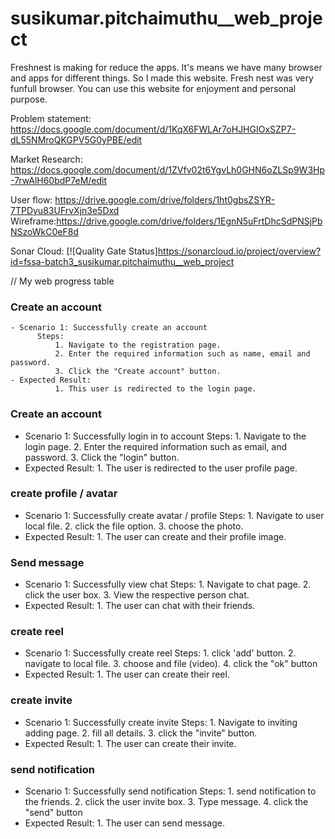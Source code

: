 # susikumar.pitchaimuthu__web_project


Freshnest is making for reduce the apps. It's means we have many browser and apps for different things. So I made this website. Fresh nest was very funfull browser. You can use this website for enjoyment and personal purpose.

Problem statement: https://docs.google.com/document/d/1KqX6FWLAr7oHJHGIOxSZP7-dL55NMroQKGPV5G0yPBE/edit

Market Research: https://docs.google.com/document/d/1ZVfv02t6YgvLh0GHN6oZLSp9W3Hp-7rwAlH60bdP7eM/edit

User flow: https://drive.google.com/drive/folders/1ht0gbsZSYR-7TPDyu83UFrvXjn3e5Dxd Wireframe:https://drive.google.com/drive/folders/1EgnN5uFrtDhcSdPNSjPbNSzoWkC0eF8d

Sonar Cloud: [![Quality Gate Status]https://sonarcloud.io/project/overview?id=fssa-batch3_susikumar.pitchaimuthu__web_project


// My web progress table


### Create an account  
    - Scenario 1: Successfully create an account  
          Steps:  
              1. Navigate to the registration page.  
              2. Enter the required information such as name, email and password.  
              3. Click the "Create account" button.  
    - Expected Result:  
              1. This user is redirected to the login page.  
               
                  
                  




### Create an account
   - Scenario 1: Successfully login in to account
     Steps:
         1. Navigate to the login page.
         2. Enter the required information such as email, and password.
         3. Click the "login" button.
   - Expected Result:
         1. The user is redirected to the user profile page.



### create profile / avatar 

   - Scenario 1: Successfully create avatar / profile
      Steps:
           1. Navigate to user local file.
           2. click the file option.
           3. choose the photo.
   - Expected Result:
           1. The user can create and their profile image.


### Send message 

   - Scenario 1: Successfully view chat
      Steps:
           1. Navigate to chat page.
           2. click the user box.
           3. View the respective person chat.
   - Expected Result:
           1. The user can chat with their friends.
           
 
### create reel

   - Scenario 1: Successfully create reel
      Steps:
           1. click 'add' button.
           2. navigate to local file.
           3. choose and file (video).
           4. click the "ok" button
   - Expected Result:
           1. The user can create their reel. 
           
           
           
### create invite

   - Scenario 1: Successfully create invite
      Steps:
           1. Navigate to inviting adding page.
           2. fill all details.
           3. click the "invite" button.
   - Expected Result:
           1. The user can create their invite.
           
           
           
### send notification

   - Scenario 1: Successfully send notification
      Steps:
           1. send notification to the friends.
           2. click the user invite box.
           3. Type message.
           4. click the "send" button
   - Expected Result:
           1. The user can send message.



